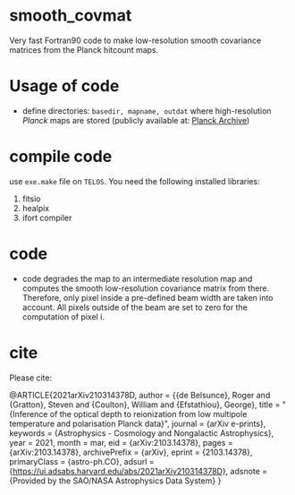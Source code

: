 # smooth_covmat
Very fast Fortran90 code to make low-resolution smooth covariance matrices from the Planck hitcount maps.

# Usage of code
- define directories: `basedir, mapname, outdat` where high-resolution *Planck* maps are stored (publicly available at: [Planck Archive](http://pla.esac.esa.int))

# compile code
use `exe.make` file on `TELOS`. You need the following installed libraries:
1. fitsio
2. healpix
3. ifort compiler

# code 
- code degrades the map to an intermediate resolution map and computes the smooth low-resolution covariance matrix from there. Therefore, only pixel inside a pre-defined beam width are taken into account. All pixels outside of the beam are set to zero for the computation of pixel i. 

# cite
Please cite:

@ARTICLE{2021arXiv210314378D,
       author = {{de Belsunce}, Roger and {Gratton}, Steven and {Coulton}, William and {Efstathiou}, George},
        title = "{Inference of the optical depth to reionization from low multipole temperature and polarisation Planck data}",
      journal = {arXiv e-prints},
     keywords = {Astrophysics - Cosmology and Nongalactic Astrophysics},
         year = 2021,
        month = mar,
          eid = {arXiv:2103.14378},
        pages = {arXiv:2103.14378},
archivePrefix = {arXiv},
       eprint = {2103.14378},
 primaryClass = {astro-ph.CO},
       adsurl = {https://ui.adsabs.harvard.edu/abs/2021arXiv210314378D},
      adsnote = {Provided by the SAO/NASA Astrophysics Data System}
}


  
